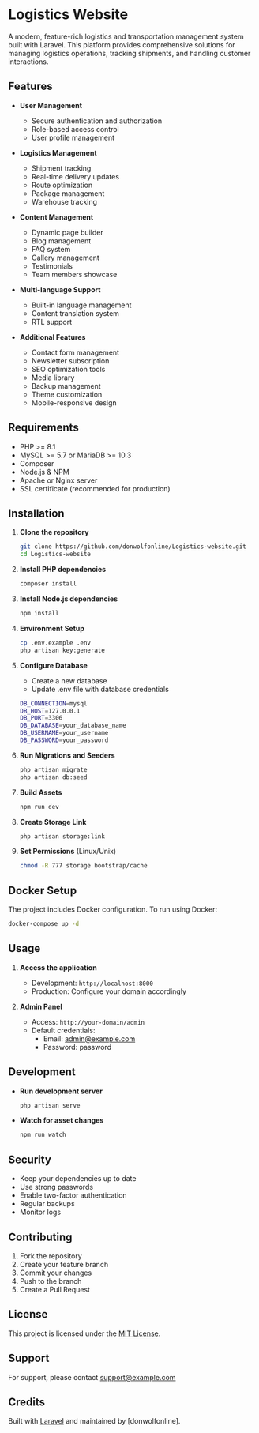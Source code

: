 # Logistics Website

A modern, feature-rich logistics and transportation management system built with Laravel. This platform provides comprehensive solutions for managing logistics operations, tracking shipments, and handling customer interactions.

## Features

- **User Management**
  - Secure authentication and authorization
  - Role-based access control
  - User profile management

- **Logistics Management**
  - Shipment tracking
  - Real-time delivery updates
  - Route optimization
  - Package management
  - Warehouse tracking

- **Content Management**
  - Dynamic page builder
  - Blog management
  - FAQ system
  - Gallery management
  - Testimonials
  - Team members showcase

- **Multi-language Support**
  - Built-in language management
  - Content translation system
  - RTL support

- **Additional Features**
  - Contact form management
  - Newsletter subscription
  - SEO optimization tools
  - Media library
  - Backup management
  - Theme customization
  - Mobile-responsive design

## Requirements

- PHP >= 8.1
- MySQL >= 5.7 or MariaDB >= 10.3
- Composer
- Node.js & NPM
- Apache or Nginx server
- SSL certificate (recommended for production)

## Installation

1. **Clone the repository**
   ```bash
   git clone https://github.com/donwolfonline/Logistics-website.git
   cd Logistics-website
   ```

2. **Install PHP dependencies**
   ```bash
   composer install
   ```

3. **Install Node.js dependencies**
   ```bash
   npm install
   ```

4. **Environment Setup**
   ```bash
   cp .env.example .env
   php artisan key:generate
   ```

5. **Configure Database**
   - Create a new database
   - Update .env file with database credentials
   ```bash
   DB_CONNECTION=mysql
   DB_HOST=127.0.0.1
   DB_PORT=3306
   DB_DATABASE=your_database_name
   DB_USERNAME=your_username
   DB_PASSWORD=your_password
   ```

6. **Run Migrations and Seeders**
   ```bash
   php artisan migrate
   php artisan db:seed
   ```

7. **Build Assets**
   ```bash
   npm run dev
   ```

8. **Create Storage Link**
   ```bash
   php artisan storage:link
   ```

9. **Set Permissions** (Linux/Unix)
   ```bash
   chmod -R 777 storage bootstrap/cache
   ```

## Docker Setup

The project includes Docker configuration. To run using Docker:

```bash
docker-compose up -d
```

## Usage

1. **Access the application**
   - Development: `http://localhost:8000`
   - Production: Configure your domain accordingly

2. **Admin Panel**
   - Access: `http://your-domain/admin`
   - Default credentials:
     - Email: admin@example.com
     - Password: password

## Development

- **Run development server**
  ```bash
  php artisan serve
  ```

- **Watch for asset changes**
  ```bash
  npm run watch
  ```

## Security

- Keep your dependencies up to date
- Use strong passwords
- Enable two-factor authentication
- Regular backups
- Monitor logs

## Contributing

1. Fork the repository
2. Create your feature branch
3. Commit your changes
4. Push to the branch
5. Create a Pull Request

## License

This project is licensed under the [MIT License](LICENSE).

## Support

For support, please contact [support@example.com](mailto:support@example.com)

## Credits

Built with [Laravel](https://laravel.com/) and maintained by [donwolfonline].
